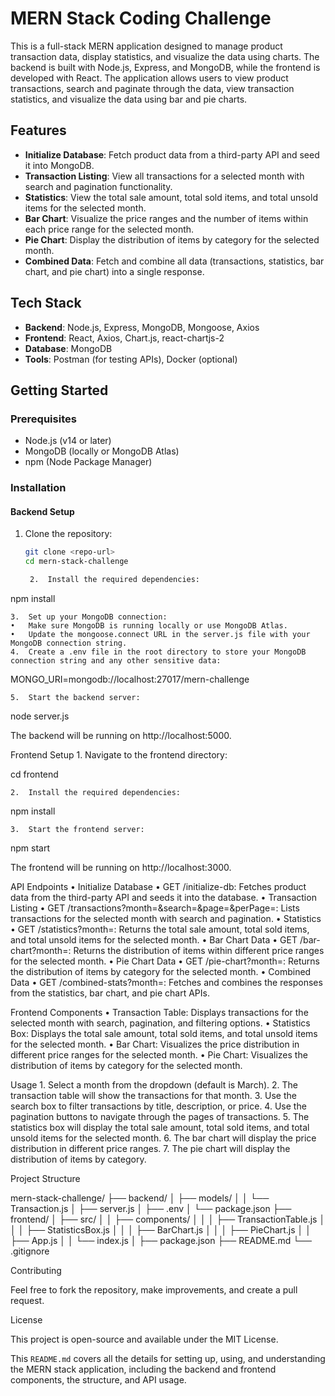 # MERN Stack Coding Challenge

This is a full-stack MERN application designed to manage product transaction data, display statistics, and visualize the data using charts. The backend is built with Node.js, Express, and MongoDB, while the frontend is developed with React. The application allows users to view product transactions, search and paginate through the data, view transaction statistics, and visualize the data using bar and pie charts.

## Features
- **Initialize Database**: Fetch product data from a third-party API and seed it into MongoDB.
- **Transaction Listing**: View all transactions for a selected month with search and pagination functionality.
- **Statistics**: View the total sale amount, total sold items, and total unsold items for the selected month.
- **Bar Chart**: Visualize the price ranges and the number of items within each price range for the selected month.
- **Pie Chart**: Display the distribution of items by category for the selected month.
- **Combined Data**: Fetch and combine all data (transactions, statistics, bar chart, and pie chart) into a single response.

## Tech Stack
- **Backend**: Node.js, Express, MongoDB, Mongoose, Axios
- **Frontend**: React, Axios, Chart.js, react-chartjs-2
- **Database**: MongoDB
- **Tools**: Postman (for testing APIs), Docker (optional)

## Getting Started

### Prerequisites

- Node.js (v14 or later)
- MongoDB (locally or MongoDB Atlas)
- npm (Node Package Manager)

### Installation

#### Backend Setup

1. Clone the repository:
   ```bash
   git clone <repo-url>
   cd mern-stack-challenge

	2.	Install the required dependencies:

npm install


	3.	Set up your MongoDB connection:
	•	Make sure MongoDB is running locally or use MongoDB Atlas.
	•	Update the mongoose.connect URL in the server.js file with your MongoDB connection string.
	4.	Create a .env file in the root directory to store your MongoDB connection string and any other sensitive data:

MONGO_URI=mongodb://localhost:27017/mern-challenge


	5.	Start the backend server:

node server.js

The backend will be running on http://localhost:5000.

Frontend Setup
	1.	Navigate to the frontend directory:

cd frontend


	2.	Install the required dependencies:

npm install


	3.	Start the frontend server:

npm start

The frontend will be running on http://localhost:3000.

API Endpoints
	•	Initialize Database
	•	GET /initialize-db: Fetches product data from the third-party API and seeds it into the database.
	•	Transaction Listing
	•	GET /transactions?month=<month>&search=<search-term>&page=<page>&perPage=<perPage>: Lists transactions for the selected month with search and pagination.
	•	Statistics
	•	GET /statistics?month=<month>: Returns the total sale amount, total sold items, and total unsold items for the selected month.
	•	Bar Chart Data
	•	GET /bar-chart?month=<month>: Returns the distribution of items within different price ranges for the selected month.
	•	Pie Chart Data
	•	GET /pie-chart?month=<month>: Returns the distribution of items by category for the selected month.
	•	Combined Data
	•	GET /combined-stats?month=<month>: Fetches and combines the responses from the statistics, bar chart, and pie chart APIs.

Frontend Components
	•	Transaction Table: Displays transactions for the selected month with search, pagination, and filtering options.
	•	Statistics Box: Displays the total sale amount, total sold items, and total unsold items for the selected month.
	•	Bar Chart: Visualizes the price distribution in different price ranges for the selected month.
	•	Pie Chart: Visualizes the distribution of items by category for the selected month.

Usage
	1.	Select a month from the dropdown (default is March).
	2.	The transaction table will show the transactions for that month.
	3.	Use the search box to filter transactions by title, description, or price.
	4.	Use the pagination buttons to navigate through the pages of transactions.
	5.	The statistics box will display the total sale amount, total sold items, and total unsold items for the selected month.
	6.	The bar chart will display the price distribution in different price ranges.
	7.	The pie chart will display the distribution of items by category.

Project Structure

mern-stack-challenge/
├── backend/
│   ├── models/
│   │   └── Transaction.js
│   ├── server.js
│   ├── .env
│   └── package.json
├── frontend/
│   ├── src/
│   │   ├── components/
│   │   │   ├── TransactionTable.js
│   │   │   ├── StatisticsBox.js
│   │   │   ├── BarChart.js
│   │   │   ├── PieChart.js
│   │   ├── App.js
│   │   └── index.js
│   ├── package.json
├── README.md
└── .gitignore

Contributing

Feel free to fork the repository, make improvements, and create a pull request.

License

This project is open-source and available under the MIT License.

This `README.md` covers all the details for setting up, using, and understanding the MERN stack application, including the backend and frontend components, the structure, and API usage.
